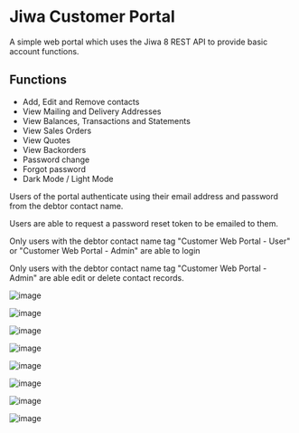 # Jiwa Customer Portal

A simple web portal which uses the Jiwa 8 REST API to provide basic account functions.

## Functions

* Add, Edit and Remove contacts
* View Mailing and Delivery Addresses
* View Balances, Transactions and Statements
* View Sales Orders
* View Quotes
* View Backorders
* Password change
* Forgot password
* Dark Mode / Light Mode

Users of the portal authenticate using their email address and password from the debtor contact name.

Users are able to request a password reset token to be emailed to them.

Only users with the debtor contact name tag "Customer Web Portal - User" or "Customer Web Portal - Admin" are able to login

Only users with the debtor contact name tag "Customer Web Portal - Admin" are able edit or delete contact records.

![image](https://github.com/user-attachments/assets/e62b6f58-7d71-47a9-bf91-b7063be35b67)

![image](https://github.com/user-attachments/assets/28e9247f-5c1c-4215-a733-e41ee6bcd515)

![image](https://github.com/user-attachments/assets/dfb3cde6-8fc4-43f7-9095-fcc862bdac11)

![image](https://github.com/user-attachments/assets/4589dcf1-df28-402f-929c-0369a1d12c43)

![image](https://github.com/user-attachments/assets/5656bc11-6689-44fe-9303-c1c9d3c5bc43)

![image](https://github.com/user-attachments/assets/f1260545-b43f-4869-a68a-8c07eaae7340)

![image](https://github.com/user-attachments/assets/a9126368-faaf-46e7-841d-f7650c1785a3)

![image](https://github.com/user-attachments/assets/e65bd613-fe8c-47f5-aff8-cc5f4365a91d)
